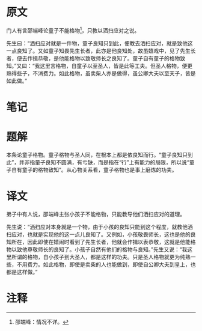 # 原文
门人有言邵端峰论童子不能格物[^1]，只教以洒扫应对之说。

先生曰：“洒扫应对就是一件物，童子良知只到此，便教去洒扫应对，就是致他这一点良知了。又如童子知畏先生长者，此亦是他良知处，故虽嬉戏中，见了先生长者，便去作揖恭敬，是他能格物以致敬师长之良知了。童子自有童子的格物致知。”又曰：“我这里言格物，自童子以至圣人，皆是此等工夫。但圣人格物，便更熟得些子，不消费力。如此格物，虽卖柴人亦是做得，虽公卿大夫以至天子，皆是如此做。”
# 笔记

# 题解
本条论童子格物。童子格物与圣人同，在根本上都是依良知而行。“童子良知只到此”，并非指童子良知不圆满，有亏缺，而是指在“行”上有能力的局限，所以说“童子自有童子的格物致知”。从心物关系看，童子格物也是事上磨炼的功夫。
# 译文
弟子中有人说，邵端峰主张小孩子不能格物，只能教导他们洒扫应对的道理。

先生说：“洒扫应对本身就是一个物，由于小孩的良知只能到这个程度，就教他洒扫应对，也就是实现他的这一点儿良知了。又例如，小孩敬畏师长，这也是他的良知所在，因此即使在嬉闹时看到了先生长者，他就会作揖以表恭敬，这就是他能格物以致他尊敬师长的良知了。小孩子自然有他们的格物与良知。”先生又说：“我这里所谓的格物，自小孩子到大圣人，都是这样的功夫。只是圣人格物就更为纯熟一些，不用费力。如此格物，即使是卖柴的人也能做到，即使自公卿大夫到皇上，也都是这样做。”
# 注释

[^1]: 邵端峰：情况不详。